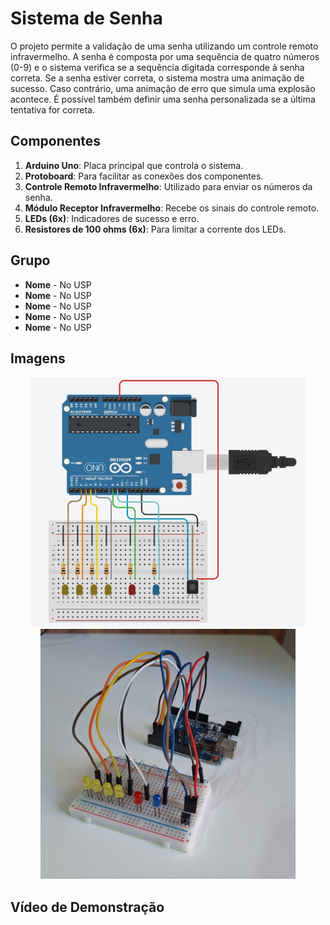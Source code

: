 # Sistema de Senha

O projeto permite a validação de uma senha utilizando um controle remoto infravermelho. A senha é composta por uma sequência de quatro números (0-9) e o sistema verifica se a sequência digitada corresponde à senha correta. Se a senha estiver correta, o sistema mostra uma animação de sucesso. Caso contrário, uma animação de erro que simula uma explosão acontece.
É possível também definir uma senha personalizada se a última tentativa for correta.

## Componentes

1. **Arduino Uno**: Placa principal que controla o sistema.
2. **Protoboard**: Para facilitar as conexões dos componentes.
3. **Controle Remoto Infravermelho**: Utilizado para enviar os números da senha.
4. **Módulo Receptor Infravermelho**: Recebe os sinais do controle remoto.
5. **LEDs (6x)**: Indicadores de sucesso e erro.
6. **Resistores de 100 ohms (6x)**: Para limitar a corrente dos LEDs.

## Grupo

- **Nome** -  No USP
- **Nome** -  No USP
- **Nome** -  No USP
- **Nome** -  No USP
- **Nome** -  No USP

## Imagens

<p align="center">
    <img src="./assets/arduino-tinkercad.jpg" alt="Imagem 1" height="400" hspace="10">
    <img src="./assets/arduino.jpg" alt="Imagem 2" height="400" hspace="10">
</p>

## Vídeo de Demonstração
